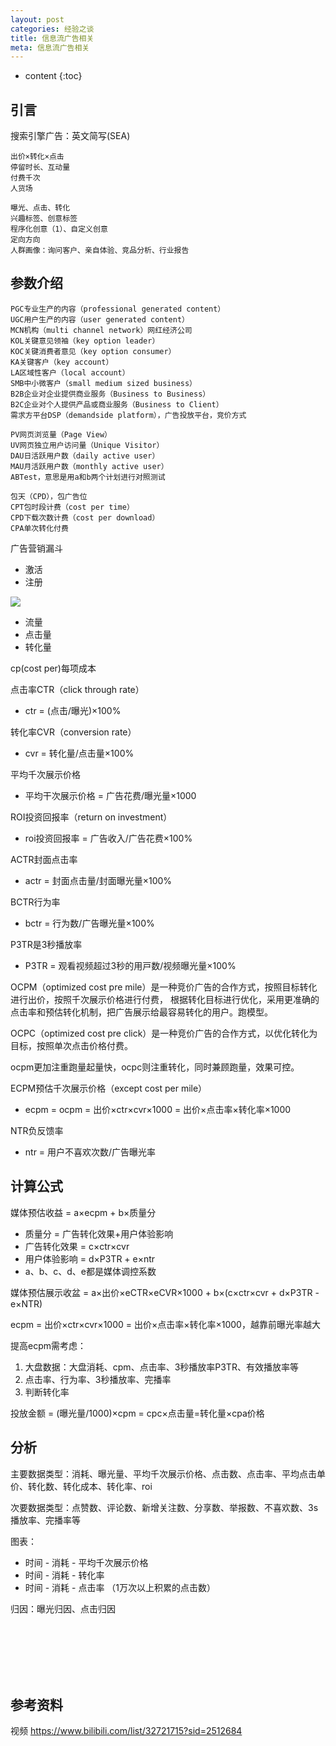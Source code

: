 ```yaml
---
layout: post
categories: 经验之谈
title: 信息流广告相关
meta: 信息流广告相关
---
```

* content
{:toc}

## 引言

搜索引擎广告：英文简写(SEA)

    出价×转化×点击
    停留时长、互动量
    付费千次
    人货场
    
    曝光、点击、转化
    兴趣标签、创意标签
    程序化创意（1）、自定义创意
    定向方向
    人群画像：询问客户、亲自体验、竞品分析、行业报告

## 参数介绍

    PGC专业生产的内容（professional generated content）
    UGC用户生产的内容（user generated content）
    MCN机构（multi channel network）网红经济公司
    KOL关键意见领袖（key option leader）
    KOC关键消费者意见（key option consumer）
    KA关键客户（key account）
    LA区域性客户（local account）
    SMB中小微客户（small medium sized business）
    B2B企业对企业提供商业服务（Business to Business）
    B2C企业对个人提供产品或商业服务（Business to Client）
    需求方平台DSP（demandside platform），广告投放平台，竞价方式

    PV网页浏览量（Page View）
    UV网页独立用户访问量（Unique Visitor）
    DAU日活跃用户数（daily active user）
    MAU月活跃用户数（monthly active user）
    ABTest，意思是用a和b两个计划进行对照测试

    包天（CPD），包广告位
    CPT包时段计费（cost per time）
    CPD下载次数计费（cost per download）
    CPA单次转化付费

广告营销漏斗
* 激活
* 注册

![]({{site.baseurl}}/images/20240730/20240730173143.png)

* 流量
* 点击量
* 转化量

cp(cost per)每项成本

点击率CTR（click through rate）
* ctr = (点击/曝光)×100%

转化率CVR（conversion rate）
* cvr = 转化量/点击量×100%

平均千次展示价格
* 平均干次展示价格 = 广告花费/曝光量×1000

ROI投资回报率（return on investment）
* roi投资回报率 = 广告收入/广告花费×100%

ACTR封面点击率
* actr = 封面点击量/封面曝光量×100%

BCTR行为率
* bctr = 行为数/广告曝光量×100%

P3TR是3秒播放率
* P3TR = 观看视频超过3秒的用戸数/视频曝光量×100%

OCPM（optimized cost pre mile）是一种竞价广告的合作方式，按照目标转化进行出价，按照千次展示价格进行付费，
根据转化目标进行优化，采用更准确的点击率和预估转化机制，把广告展示给最容易转化的用户。跑模型。

OCPC（optimized cost pre click）是一种竞价广告的合作方式，以优化转化为目标，按照单次点击价格付费。

ocpm更加注重跑量起量快，ocpc则注重转化，同时兼顾跑量，效果可控。

ECPM预估千次展示价格（except cost per mile）
* ecpm = ocpm = 出价×ctr×cvr×1000 = 出价×点击率×转化率×1000

NTR负反馈率
* ntr = 用户不喜欢次数/广告曝光率

## 计算公式

媒体预估收益 = a×ecpm + b×质量分
* 质量分 = 广告转化效果+用户体验影响
* 广告转化效果 = c×ctr×cvr
* 用户体验影响 = d×P3TR + e×ntr
* a、b、c、d、e都是媒体调控系数

媒体预估展示收盆 = a×出价×eCTR×eCVR×1000 + b×(c×ctr×cvr + d×P3TR - e×NTR)

ecpm = 出价×ctr×cvr×1000 = 出价×点击率×转化率×1000，越靠前曝光率越大

提高ecpm需考虑：
1. 大盘数据：大盘消耗、cpm、点击率、3秒播放率P3TR、有效播放率等
2. 点击率、行为率、3秒播放率、完播率
3. 判断转化率

投放金额 = (曝光量/1000)×cpm = cpc×点击量=转化量×cpa价格

## 分析

主要数据类型：消耗、曝光量、平均千次展示价格、点击数、点击率、平均点击单价、转化数、转化成本、转化率、roi

次要数据类型：点赞数、评论数、新增关注数、分享数、举报数、不喜欢数、3s播放率、完播率等

图表：
* 时间 - 消耗 - 平均千次展示价格
* 时间 - 消耗 - 转化率
* 时间 - 消耗 - 点击率 （1万次以上积累的点击数）

归因：曝光归因、点击归因



<br/><br/><br/><br/><br/>
## 参考资料

视频 <https://www.bilibili.com/list/32721715?sid=2512684>

